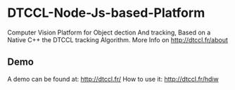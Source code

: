 # DTCCL-Node-Js-based-Platform
Computer Vision Platform for Object dection And tracking, Based on a Native C++ the DTCCL tracking Algorithm.
More Info on http://dtccl.fr/about

## Demo
A demo can be found at: http://dtccl.fr/
How to use it: http://dtccl.fr/hdiw

